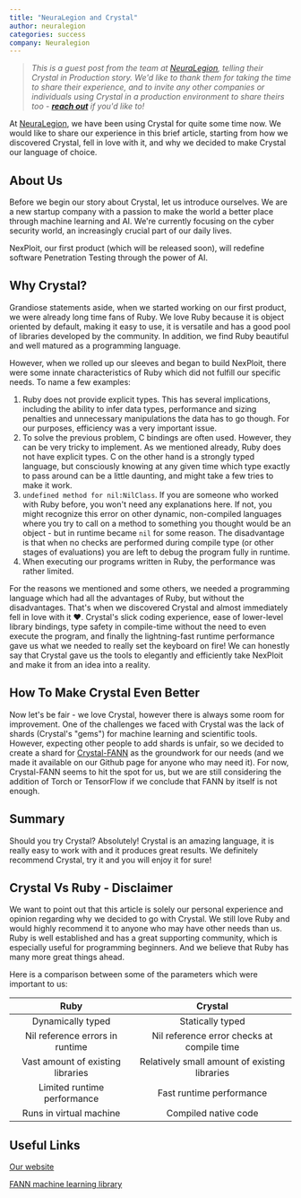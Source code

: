 ```yaml
---
title: "NeuraLegion and Crystal"
author: neuralegion
categories: success
company: Neuralegion
---
```


> _This is a guest post from the team at [NeuraLegion](http://neuralegion.com), telling their Crystal in Production story. We'd like to thank them for taking the time to share their experience, and to invite any other companies or individuals using Crystal in a production environment to share theirs too - [**reach out**](/community/) if you'd like to!_

At [NeuraLegion](http://neuralegion.com), we have been using Crystal for quite some time now.
We would like to share our experience in this brief article, starting from how we discovered Crystal, fell in love with it, and why we decided to make Crystal our language of choice.

## About Us

Before we begin our story about Crystal, let us introduce ourselves. We are a new startup company with a passion to make the world a better place through machine learning and AI. We're currently focusing on the cyber security world, an increasingly crucial part of our daily lives.

NexPloit, our first product (which will be released soon), will redefine software Penetration Testing through the power of AI.

## Why Crystal?

Grandiose statements aside, when we started working on our first product, we were already long time fans of Ruby. We love Ruby because it is object oriented by default, making it easy to use, it is versatile and has a good pool of libraries developed by the community. In addition, we find Ruby beautiful and well matured as a programming language.

However, when we rolled up our sleeves and began to build NexPloit, there were some innate characteristics of Ruby which did not fulfill our specific needs. To name a few examples:

1. Ruby does not provide explicit types. This has several implications, including the ability to infer data types, performance and sizing penalties and unnecessary manipulations the data has to go though. For our purposes, efficiency was a very important issue.
2. To solve the previous problem, C bindings are often used. However, they can be very tricky to implement. As we mentioned already, Ruby does not have explicit types. C on the other hand is a strongly typed language, but consciously knowing at any given time which type exactly to pass around can be a little daunting, and might take a few tries to make it work.
3. `undefined method for nil:NilClass`. If you are someone who worked with Ruby before, you won't need any explanations here. If not, you might recognize this error on other dynamic, non-compiled languages where you try to call on a method to something you thought would be an object - but in runtime became `nil` for some reason. The disadvantage is that when no checks are performed during compile type (or other stages of evaluations) you are left to debug the program fully in runtime.
4. When executing our programs written in Ruby, the performance was rather limited.

For the reasons we mentioned and some others, we needed a programming language which had all the advantages of Ruby, but without the disadvantages. That's when we discovered Crystal and almost immediately fell in love with it ❤️. Crystal's slick coding experience, ease of lower-level library bindings, type safety in compile-time without the need to even execute the program, and finally the lightning-fast runtime performance gave us what we needed to really set the keyboard on fire! We can honestly say that Crystal gave us the tools to elegantly and efficiently take NexPloit and make it from an idea into a reality.

## How To Make Crystal Even Better

Now let's be fair - we love Crystal, however there is always some room for improvement. One of the challenges we faced with Crystal was the lack of shards (Crystal's "gems") for machine learning and scientific tools. However, expecting other people to add shards is unfair, so we decided to create a shard for [Crystal-FANN](https://github.com/NeuraLegion/crystal-fann) as the groundwork for our needs (and we made it available on our Github page for anyone who may need it). For now, Crystal-FANN seems to hit the spot for us, but we are still considering the addition of Torch or TensorFlow if we conclude that FANN by itself is not enough.

## Summary

Should you try Crystal? Absolutely! Crystal is an amazing language, it is really easy to work with and it produces great results. We definitely recommend Crystal, try it and you will enjoy it for sure!

## Crystal Vs Ruby - Disclaimer

We want to point out that this article is solely our personal experience and opinion regarding why we decided to go with Crystal. We still love Ruby and would highly recommend it to anyone who may have other needs than us. Ruby is well established and has a great supporting community, which is especially useful for programming beginners. And we believe that Ruby has many more great things ahead.

Here is a comparison between some of the parameters which were important to us:

Ruby|Crystal
:---: | :---:
Dynamically typed | Statically typed
Nil reference errors in runtime | Nil reference error checks at compile time
Vast amount of existing libraries | Relatively small amount of existing libraries
Limited runtime performance | Fast runtime performance
Runs in virtual machine | Compiled native code

## Useful Links

[Our website](http://neuralegion.com)

[FANN machine learning library](http://leenissen.dk/fann/wp/)
